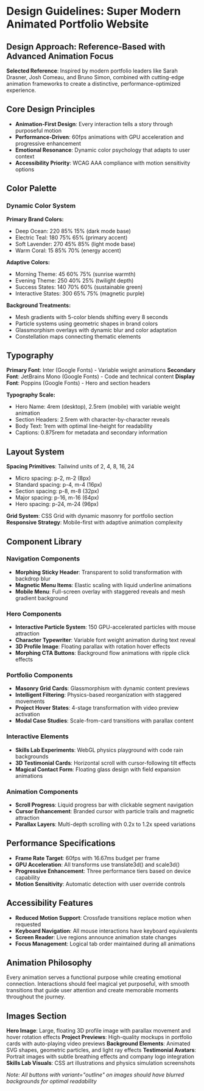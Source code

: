 # Design Guidelines: Super Modern Animated Portfolio Website

## Design Approach: Reference-Based with Advanced Animation Focus
**Selected Reference**: Inspired by modern portfolio leaders like Sarah Drasner, Josh Comeau, and Bruno Simon, combined with cutting-edge animation frameworks to create a distinctive, performance-optimized experience.

## Core Design Principles
- **Animation-First Design**: Every interaction tells a story through purposeful motion
- **Performance-Driven**: 60fps animations with GPU acceleration and progressive enhancement
- **Emotional Resonance**: Dynamic color psychology that adapts to user context
- **Accessibility Priority**: WCAG AAA compliance with motion sensitivity options

## Color Palette

### Dynamic Color System
**Primary Brand Colors:**
- Deep Ocean: 220 85% 15% (dark mode base)
- Electric Teal: 180 75% 65% (primary accent)
- Soft Lavender: 270 45% 85% (light mode base)
- Warm Coral: 15 85% 70% (energy accent)

**Adaptive Colors:**
- Morning Theme: 45 60% 75% (sunrise warmth)
- Evening Theme: 250 40% 25% (twilight depth)
- Success States: 140 70% 60% (sustainable green)
- Interactive States: 300 65% 75% (magnetic purple)

**Background Treatments:**
- Mesh gradients with 5-color blends shifting every 8 seconds
- Particle systems using geometric shapes in brand colors
- Glassmorphism overlays with dynamic blur and color adaptation
- Constellation maps connecting thematic elements

## Typography
**Primary Font**: Inter (Google Fonts) - Variable weight animations
**Secondary Font**: JetBrains Mono (Google Fonts) - Code and technical content
**Display Font**: Poppins (Google Fonts) - Hero and section headers

**Typography Scale:**
- Hero Name: 4rem (desktop), 2.5rem (mobile) with variable weight animation
- Section Headers: 2.5rem with character-by-character reveals
- Body Text: 1rem with optimal line-height for readability
- Captions: 0.875rem for metadata and secondary information

## Layout System
**Spacing Primitives**: Tailwind units of 2, 4, 8, 16, 24
- Micro spacing: p-2, m-2 (8px)
- Standard spacing: p-4, m-4 (16px)
- Section spacing: p-8, m-8 (32px)
- Major spacing: p-16, m-16 (64px)
- Hero spacing: p-24, m-24 (96px)

**Grid System**: CSS Grid with dynamic masonry for portfolio section
**Responsive Strategy**: Mobile-first with adaptive animation complexity

## Component Library

### Navigation Components
- **Morphing Sticky Header**: Transparent to solid transformation with backdrop blur
- **Magnetic Menu Items**: Elastic scaling with liquid underline animations
- **Mobile Menu**: Full-screen overlay with staggered reveals and mesh gradient background

### Hero Components
- **Interactive Particle System**: 150 GPU-accelerated particles with mouse attraction
- **Character Typewriter**: Variable font weight animation during text reveal
- **3D Profile Image**: Floating parallax with rotation hover effects
- **Morphing CTA Buttons**: Background flow animations with ripple click effects

### Portfolio Components
- **Masonry Grid Cards**: Glassmorphism with dynamic content previews
- **Intelligent Filtering**: Physics-based reorganization with staggered movements
- **Project Hover States**: 4-stage transformation with video preview activation
- **Modal Case Studies**: Scale-from-card transitions with parallax content

### Interactive Elements
- **Skills Lab Experiments**: WebGL physics playground with code rain backgrounds
- **3D Testimonial Cards**: Horizontal scroll with cursor-following tilt effects
- **Magical Contact Form**: Floating glass design with field expansion animations

### Animation Components
- **Scroll Progress**: Liquid progress bar with clickable segment navigation
- **Cursor Enhancement**: Branded cursor with particle trails and magnetic attraction
- **Parallax Layers**: Multi-depth scrolling with 0.2x to 1.2x speed variations

## Performance Specifications
- **Frame Rate Target**: 60fps with 16.67ms budget per frame
- **GPU Acceleration**: All transforms use translate3d() and scale3d()
- **Progressive Enhancement**: Three performance tiers based on device capability
- **Motion Sensitivity**: Automatic detection with user override controls

## Accessibility Features
- **Reduced Motion Support**: Crossfade transitions replace motion when requested
- **Keyboard Navigation**: All mouse interactions have keyboard equivalents
- **Screen Reader**: Live regions announce animation state changes
- **Focus Management**: Logical tab order maintained during all animations

## Animation Philosophy
Every animation serves a functional purpose while creating emotional connection. Interactions should feel magical yet purposeful, with smooth transitions that guide user attention and create memorable moments throughout the journey.

## Images Section
**Hero Image**: Large, floating 3D profile image with parallax movement and hover rotation effects
**Project Previews**: High-quality mockups in portfolio cards with auto-playing video previews
**Background Elements**: Animated SVG shapes, geometric particles, and light ray effects
**Testimonial Avatars**: Portrait images with subtle breathing effects and company logo integration
**Skills Lab Visuals**: CSS art illustrations and physics simulation screenshots

*Note: All buttons with variant="outline" on images should have blurred backgrounds for optimal readability*